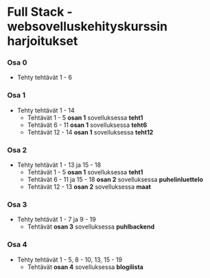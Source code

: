 # Full Stack -websovelluskehityskurssin harjoitukset

### Osa 0
- Tehty tehtävät 1 - 6

### Osa 1
- Tehty tehtävät 1 - 14
  * Tehtävät 1 - 5 **osan 1** sovelluksessa **teht1**
  * Tehtävät 6 - 11 **osan 1** sovelluksessa **teht6**
  * Tehtävät 12 - 14 **osan 1** sovelluksessa **teht12**

### Osa 2
- Tehty tehtävät 1 - 13 ja 15 - 18
  * Tehtävät 1 - 5 **osan 1** sovelluksessa **teht1**
  * Tehtävät 6 - 11 ja 15 - 18 **osan 2** sovelluksessa **puhelinluettelo**
  * Tehtävät 12 - 13 **osan 2** sovelluksessa **maat**

### Osa 3
- Tehty tehtävät 1 - 7 ja 9 - 19
  * Tehtävät **osan 3** sovelluksessa **puhlbackend**

### Osa 4
- Tehty tehtävät 1 - 5, 8 - 10, 13, 15 - 19
  * Tehtävät **osan 4** sovelluksessa **blogilista**

